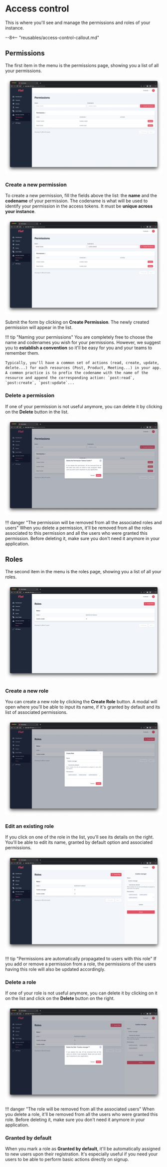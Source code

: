# Access control

This is where you'll see and manage the permissions and roles of your instance.

--8<-- "reusables/access-control-callout.md"

## Permissions

The first item in the menu is the permissions page, showing you a list of all your permissions.

![Permissions from admin dashboard](/assets/images/admin-permissions.png)

### Create a new permission

To create a new permission, fill the fields above the list: the **name** and the **codename** of your permission. The codename is what will be used to identify your permission in the access tokens. It must be **unique across your instance**.

![Create permission from admin dashboard](/assets/images/admin-permissions-create.png)

Submit the form by clicking on **Create Permission**. The newly created permission will appear in the list.

!!! tip "Naming your permissions"
    You are completely free to choose the name and codenames you wish for your permissions. However, we suggest you to **establish a convention** so it'll be easy for you and your teams to remember them.

    Typically, you'll have a common set of actions (read, create, update, delete...) for each resources (Post, Product, Meeting...) in your app. A common practice is to prefix the codename with the name of the resource and append the corresponding action: `post:read`, `post:create`, `post:update`...

### Delete a permission

If one of your permission is not useful anymore, you can delete it by clicking on the **Delete** button in the list.

![Delete permission from admin dashboard](/assets/images/admin-permissions-delete.png)

!!! danger "The permission will be removed from all the associated roles and users"
    When you delete a permission, it'll be removed from all the roles associated to this permission and all the users who were granted this permission. Before deleting it, make sure you don't need it anymore in your application.

## Roles

The second item in the menu is the roles page, showing you a list of all your roles.

![Roles from admin dashboard](/assets/images/admin-roles.png)

### Create a new role

You can create a new role by clicking the **Create Role** button. A modal will open where you'll be able to input its name, if it's granted by default and its list of associated permissions.

![Create role from admin dashboard](/assets/images/admin-roles-create.png)

### Edit an existing role

If you click on one of the role in the list, you'll see its details on the right. You'll be able to edit its name, granted by default option and associated permissions.

![Edit role from admin dashboard](/assets/images/admin-roles-edit.png)

!!! tip "Permissions are automatically propagated to users with this role"
    If you add or remove a permission from a role, the permissions of the users having this role will also be updated accordingly.

### Delete a role

If one of your role is not useful anymore, you can delete it by clicking on it on the list and click on the **Delete** button on the right.

![Delete role from admin dashboard](/assets/images/admin-roles-delete.png)

!!! danger "The role will be removed from all the associated users"
    When you delete a role, it'll be removed from all the users who were granted this role. Before deleting it, make sure you don't need it anymore in your application.

### Granted by default

When you mark a role as **Granted by default**, it'll be automatically assigned to new users upon their registration. It's especially useful if you need your users to be able to perform basic actions directly on signup.
